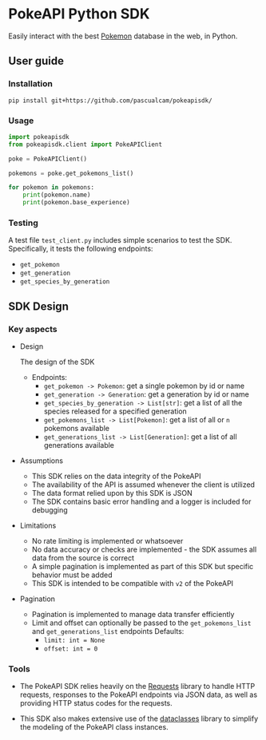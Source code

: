 # PokeAPI Python SDK

Easily interact with the best [Pokemon](https://pokeapi.co/) database in the web, in Python. 

## User guide

### Installation

`pip install git+https://github.com/pascualcam/pokeapisdk/`

### Usage

```python
import pokeapisdk
from pokeapisdk.client import PokeAPIClient

poke = PokeAPIClient()

pokemons = poke.get_pokemons_list()

for pokemon in pokemons:
    print(pokemon.name)
    print(pokemon.base_experience)

```

### Testing

A test file `test_client.py` includes simple scenarios to test the SDK. Specifically, it tests the following endpoints:

- `get_pokemon`
- `get_generation`
- `get_species_by_generation`

## SDK Design

### Key aspects

- Design

    The design of the SDK

    - Endpoints:
        - `get_pokemon -> Pokemon`: get a single pokemon by id or name
        - `get_generation -> Generation`: get a generation by id or name
        - `get_species_by_generation -> List[str]`: get a list of all the species released for a specified generation
        - `get_pokemons_list -> List[Pokemon]`: get a list of all or `n` pokemons available
        - `get_generations_list -> List[Generation]`: get a list of all generations available

- Assumptions

    - This SDK relies on the data integrity of the PokeAPI
    - The availability of the API is assumed whenever the client is utilized
    - The data format relied upon by this SDK is JSON
    - The SDK contains basic error handling and a logger is included for debugging

- Limitations

    - No rate limiting is implemented or whatsoever
    - No data accuracy or checks are implemented - the SDK assumes all data from the source is correct
    - A simple pagination is implemented as part of this SDK but specific behavior must be added
    - This SDK is intended to be compatible with `v2` of the PokeAPI

- Pagination

    - Pagination is implemented to manage data transfer efficiently
    - Limit and offset can optionally be passed to the `get_pokemons_list` and `get_generations_list` endpoints
        Defaults:
      - `limit: int = None`
      - `offset: int = 0`

### Tools

- The PokeAPI SDK relies heavily on the [Requests](https://pypi.org/project/requests/) library to handle HTTP requests, responses to the PokeAPI endpoints via JSON data, as well as providing HTTP status codes for the requests. 

- This SDK also makes extensive use of the [dataclasses](https://docs.python.org/3/library/dataclasses.html) library to simplify the modeling of the PokeAPI class instances.
